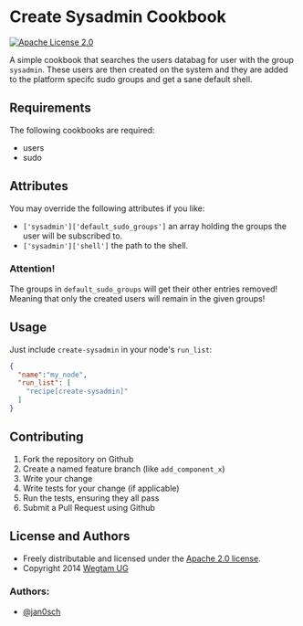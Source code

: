 # Create Sysadmin Cookbook

[![Apache License 2.0](http://img.shields.io/badge/license-apache%202.0-green.svg)](http://opensource.org/licenses/Apache-2.0)

A simple cookbook that searches the users databag for user with the
group `sysadmin`. These users are then created on the system and they
are added to the platform specifc sudo groups and get a sane default
shell.

## Requirements

The following cookbooks are required:

* users
* sudo

## Attributes

You may override the following attributes if you like:

* `['sysadmin']['default_sudo_groups']` an array holding the groups the user will be subscribed to.
* `['sysadmin']['shell']` the path to the shell.

### Attention!

The groups in `default_sudo_groups` will get their other entries
removed! Meaning that only the created users will remain in the given
groups!

## Usage

Just include `create-sysadmin` in your node's `run_list`:

```json
{
  "name":"my_node",
  "run_list": [
    "recipe[create-sysadmin]"
  ]
}
```

## Contributing

1. Fork the repository on Github
2. Create a named feature branch (like `add_component_x`)
3. Write your change
4. Write tests for your change (if applicable)
5. Run the tests, ensuring they all pass
6. Submit a Pull Request using Github

## License and Authors

* Freely distributable and licensed under the [Apache 2.0 license](LICENSE).
* Copyright 2014 [Wegtam UG](http://www.wegtam.org)

### Authors:

* [@jan0sch](https://github.com/jan0sch)

